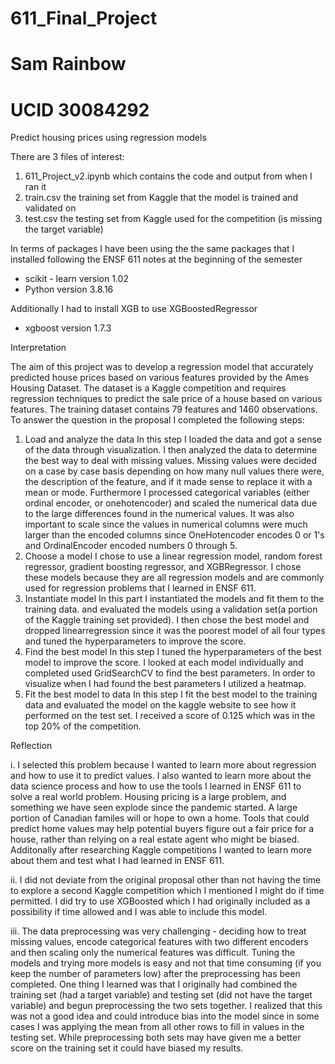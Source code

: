 # 611_Final_Project
# Sam Rainbow
# UCID 30084292


Predict housing prices using regression models

There are 3 files of interest:
1) 611_Project_v2.ipynb which contains the code and output from when I ran it
2) train.csv the training set from Kaggle that the model is trained and validated on
3) test.csv the testing set from Kaggle used for the competition (is missing the target variable)

In terms of packages I have been using the the same packages that I installed following the ENSF 611 notes at the beginning of the semester
  - scikit - learn version 1.02
  - Python version 3.8.16

Additionally I had to install XGB to use XGBoostedRegressor
  - xgboost version 1.7.3


Interpretation

The aim of this project was to develop a regression model that accurately predicted house prices based on various features provided by the Ames Housing Dataset. The dataset is a Kaggle competition and requires regression techniques to predict the sale price of a house based on various features. The training dataset contains 79 features and 1460 observations. To answer the question in the proposal I completed the following steps:

1. Load and analyze the data
    In this step I loaded the data and got a sense of the data through visualization. I then analyzed the data to determine the best way to deal with missing values. Missing values were decided on a case by case basis depending on how many null values there were, the description of the feature, and if it made sense to replace it with a mean or mode. Furthermore I processed categorical variables (either ordinal encoder, or onehotencoder) and scaled the numerical data due to the large differences found in the numerical values. It was also important to scale since the values in numerical columns were much larger than the encoded columns since OneHotencoder encodes 0 or 1's and OrdinalEncoder encoded numbers 0 through 5. 
2. Choose a model
    I chose to use a linear regression model, random forest regressor, gradient boosting regressor, and XGBRegressor. I chose these models because they are all regression models and are commonly used for regression problems that I learned in ENSF 611.
3. Instantiate model
    In this part I instantiated the models and fit them to the training data. and evaluated the models using a validation set(a portion of the Kaggle training set provided). I then chose the best model and dropped linearregression since it was the poorest model of all four types and tuned the hyperparameters to improve the score.
4. Find the best model
    In this step I tuned the hyperparameters of the best model to improve the score. I looked at each model individually and completed used GridSearchCV to find the best parameters. In order to visualize when I had found the best parameters I utilized a heatmap.
5. Fit the best model to data
    In this step I fit the best model to the training data and evaluated the model on the kaggle website to see how it performed on the test set. I received a score of 0.125 which was in the top 20% of the competition.
    
    
Reflection

i. I selected this problem because I wanted to learn more about regression and how to use it to predict values. I also wanted to learn more about the data science process and how to use the tools I learned in ENSF 611 to solve a real world problem. Housing pricing is a large problem, and something we have seen explode since the pandemic started. A large portion of Canadian familes will or hope to own a home. Tools that could predict home values may help potential buyers figure out a fair price for a house, rather than relying on a real estate agent who might be biased. Additonally after researching Kaggle competitions I wanted to learn more about them and test what I had learned in ENSF 611.

ii. I did not deviate from the original proposal other than not having the time to explore a second Kaggle competition which I mentioned I might do if time permitted. I did try to use XGBoosted which I had originally included as a possibility if time allowed and I was able to include this model.

iii. The data preprocessing was very challenging - deciding how to treat missing values, encode categorical features with two different encoders and then scaling only the numerical features was difficult. Tuning the models and trying more models is easy and not that time consuming (if you keep the number of parameters low) after the preprocessing has been completed. One thing I learned was that I originally had combined the training set (had a target variable) and testing set (did not have the target variable) and begun preprocessing the two sets together. I realized that this was not a good idea and could introduce bias into the model since in some cases I was applying the mean from all other rows to fill in values in the testing set. While preprocessing both sets may have given me a better score on the training set it could have biased my results.
